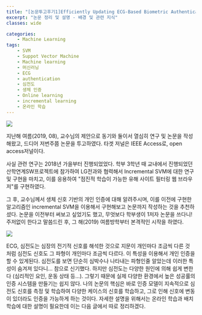 ```yaml
---
title: "[논문투고후기1]Efficiently Updating ECG-Based Biometric Authentication Based on Incremental Learning"
excerpt: "논문 정리 및 설명 - 배경 및 관련 지식"
classes: wide

categories:
    - Machine Learning
tags:
    - SVM
    - Suppot Vector Machine
    - Machine learning
    - 머신러닝
    - ECG
    - authentication
    - 심전도
    - 생체 인증
    - Online learning
    - incremental learning
    - 온라인 학습
---
```


![](https://username-jm.github.io/assets/images/paper_review/1.png)

지난해 여름(2019, 08), 교수님의 제안으로 동기와 둘이서 열심히 연구 및 논문을 작성해왔고, 드디어 저번주쯤 논문을 투고하였다. 타겟 저널은 IEEE Access로, open access저널이다. 

사실 관련 연구는 2018년 가을부터 진행되었었다. 학부 3학년 때 교내에서 진행되었던 산학연계SW프로젝트에 참가하여 LG전과와 협력해서 Incremental SVM에 대한 연구 및 구현을 마치고, 이를 응용하여 "점진적 학습이 가능한 유해 사이트 필터링 웹 브라우저"를 구현하였다.

그 후, 교수님께서 생체 신호 기반의 개인 인증에 대해 알려주시며, 이를 이전에 구현한 알고리즘인 incremental SVM을 이용해서 구현해보고 논문까지 작성하는 것을 추천하셨다. 논문을 이전부터 써보고 싶었기도 했고, 무엇보다 학부생이 1저자 논문을 쓰다니! 주저없이 한다고 말씀드린 후, 그 해(2019) 여름방학부터 본격적인 시작을 하였다.

![](https://username-jm.github.io/assets/images/paper_review/3.jpg)

ECG, 심전도는 심장의 전기적 신호를 해석한 것으로 지문이 개인마다 조금씩 다른 것 처럼 심전도 신호도 그 파형이 개인마다 조금씩 다르다. 이 특성을 이용해서 개인 인증을 할 수 있게된다. 심전도를 보면 단순히 심박수나 나타내는 파형인줄 알았는데 이러한 특성이 숨겨져 있다니... 참으로 신기했다. 하지만 심전도는 다양한 원인에 의해 쉽게 변한다 (심리적인 요인, 운동 상태 등...). 그렇기 때문에 실제 다양한 환경에서 높은 성공률의 인증 시스템을 만들기는 쉽지 않다. 나의 논문의 핵심은 바로 인증 모델이 지속적으로 심전도 신호를 측정 및 학습하여 다양한 케이스의 신호를 학습하고, 그로 인해 신호에 변동이 있더라도 인증을 가능하게 하는 것이다. 자세한 설명을 위해서는 온라인 학습과 배치 학습에 대한 설명이 필요한데 이는 다음 글에서 따로 정리하겠다.


